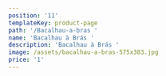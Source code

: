 ```yaml
---
position: '11'
templateKey: product-page
path: '/Bacalhau-a-bras '
name: 'Bacalhau à Brás '
description: 'Bacalhau à Brás '
image: /assets/bacalhau-a-bras-575x383.jpg
price: '1'
---
```


